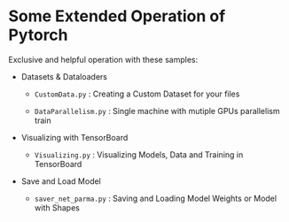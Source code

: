 # Some Extended Operation of Pytorch

Exclusive and helpful operation with these samples:

- Datasets & Dataloaders

    - `CustomData.py` : Creating a Custom Dataset for your files

    - `DataParallelism.py` : Single machine with mutiple GPUs parallelism train

- Visualizing with TensorBoard

    - `Visualizing.py` : Visualizing Models, Data and Training in TensorBoard

- Save and Load Model

    - `saver_net_parma.py` : Saving and Loading Model Weights or Model with Shapes

